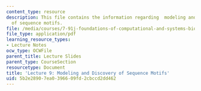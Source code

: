 ```yaml
---
content_type: resource
description: This file contains the information regarding  modeling and discovery
  of sequence motifs.
file: /media/courses/7-91j-foundations-of-computational-and-systems-biology-spring-2014/5b2e28907ea0396609fd2cbccd2dd462_MIT7_91JS14_Lecture9.pdf
file_type: application/pdf
learning_resource_types:
- Lecture Notes
ocw_type: OCWFile
parent_title: Lecture Slides
parent_type: CourseSection
resourcetype: Document
title: 'Lecture 9: Modeling and Discovery of Sequence Motifs'
uid: 5b2e2890-7ea0-3966-09fd-2cbccd2dd462
---
```

